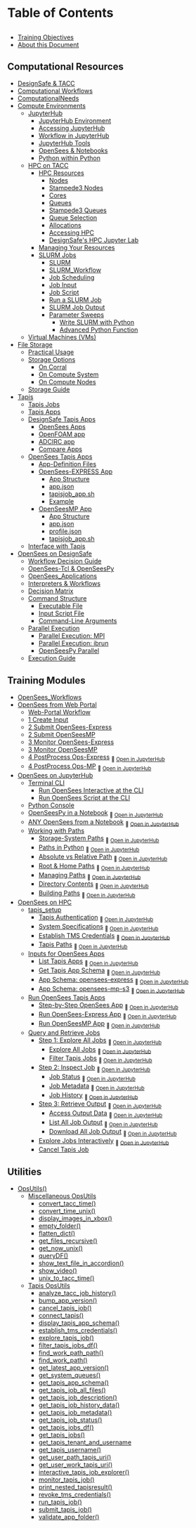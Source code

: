 # Table of Contents

## 
- [Training Objectives](Docs_MD/Oview_TrainingObjectives.md)
- [About this Document](Docs_MD/AboutThisDocument.md)

## Computational Resources
- [DesignSafe & TACC](Docs_MD/Oview_DesignSafeOnTACC.md)
- [Computational Workflows](Docs_MD/Oview_ComputationalWorkflow.md)
- [ComputationalNeeds](Docs_MD/ComputationalNeeds.md)
- [Compute Environments](Docs_MD/ComputeEnvironments.md)
  - [JupyterHub](Docs_MD/ComputeEnv_JupyterHubContainers.md)
    - [JupyterHub Environment](Docs_MD/JupyterHub_Intro.md)
    - [Accessing JupyterHub](Docs_MD/AccessJupyter.md)
    - [Workflow in JupyterHub](Docs_MD/JupyterHub_Workflow.md)
    - [JupyterHub Tools](Docs_MD/JupyterHub_Tools.md)
    - [OpenSees & Notebooks](Docs_MD/RunOpsInDS_JupyterNotebook.md)
    - [Python within Python](Docs_MD/RunOpsInDS_PythonWithinPython.md)
  - [HPC on TACC](Docs_MD/ComputeEnv_HPC.md)
    - [HPC Resources](Docs_MD/HPC_Intro.md)
      - [Nodes](Docs_MD/HPC_Node.md)
      - [Stampede3 Nodes](Docs_MD/HPC_NodeStampede3.md)
      - [Cores](Docs_MD/HPC_Core.md)
      - [Queues](Docs_MD/HPC_Queue.md)
      - [Stampede3 Queues](Docs_MD/HPC_QueueStampede3.md)
      - [Queue Selection](Docs_MD/HPC_QueueSelexn.md)
      - [Allocations](Docs_MD/HPC_allocations.md)
      - [Accessing HPC](Docs_MD/HPCenv_Access.md)
      - [DesignSafe's HPC Jupyter Lab](Docs_MD/HPCenv_HPCjupyter.md)
    - [Managing Your Resources](Docs_MD/HPC_manageResources.md)
    - [SLURM Jobs](Docs_MD/SLURM_TACCjobs.md)
      - [SLURM](Docs_MD/SLURM_Intro.md)
      - [SLURM_Workflow](Docs_MD/SLURM_Workflow.md)
      - [Job Scheduling](Docs_MD/SLURM_Scheduling.md)
      - [Job Input](Docs_MD/SLURM_Input.md)
      - [Job Script](Docs_MD/SLURM_Script.md)
      - [Run a SLURM Job](Docs_MD/SLURM_Run.md)
      - [SLURM Job Output](Docs_MD/SLURM_OutErrFiles.md)
      - [Parameter Sweeps](Docs_MD/SLURMmanual_ParameterSweep.md)
        - [Write SLURM with Python](Docs_MD/SLURMmanual_PythonFunction.md)
        - [Advanced Python Function](Docs_MD/SLURMmanual_PythonFunction2.md)
  - [Virtual Machines (VMs)](Docs_MD/ComputeEnv_VirtualMachines.md)
- [File Storage](Docs_MD/FileStorage_a_Concepts.md)
  - [Practical Usage](Docs_MD/FileStorage_b_PracticalUsage.md)
  - [Storage Options](Docs_MD/FileStorage_0_options.md)
    - [On Corral](Docs_MD/FileStorage_1_corral.md)
    - [On Compute System](Docs_MD/FileStorage_2_compsys.md)
    - [On Compute Nodes](Docs_MD/FileStorage_3_compnode.md)
  - [Storage Guide](Docs_MD/FileStorage_c_Guide.md)
- [Tapis](Docs_MD/tapis_intro.md)
  - [Tapis Jobs](Docs_MD/tapis_jobs.md)
  - [Tapis Apps](Docs_MD/tapis_apps.md)
  - [DesignSafe Tapis Apps](Docs_MD/DSapps.md)
    - [OpenSees Apps](Docs_MD/DSapps_OpenSees.md)
    - [OpenFOAM app](Docs_MD/DSapps_OpenFOAM.md)
    - [ADCIRC app](Docs_MD/DSapps_ADCIRC.md)
    - [Compare Apps](Docs_MD/DSapps_Compare.md)
  - [OpenSees Tapis Apps](Docs_MD/OpsApps_Overview.md)
    - [App-Definition Files](Docs_MD/tapis_app_def_files.md)
    - [OpenSees-EXPRESS App](Docs_MD/OpsApps_Express.md)
      - [App Structure](Docs_MD/OpsApps_Express_fileStrux.md)
      - [app.json](Docs_MD/OpsApps_Express_app_json.md)
      - [tapisjob_app.sh](Docs_MD/OpsApps_Express_app_sh.md)
      - [Example](Docs_MD/OpsApps_Express_example.md)
    - [OpenSeesMP App](Docs_MD/OpsApps_MPs3.md)
      - [App Structure](Docs_MD/OpsApps_MPs3_fileStrux.md)
      - [app.json](Docs_MD/OpsApps_MPs3_app_json.md)
      - [profile.json](Docs_MD/OpsApps_MPs3_profile_json.md)
      - [tapisjob_app.sh](Docs_MD/OpsApps_MPs3_tapisjob_app_sh.md)
  - [Interface with Tapis](Docs_MD/tapis_interfacing.md)
- [OpenSees on DesignSafe](Docs_MD/OpenSees_AndDesignSafe.md)
  - [Workflow Decision Guide](Docs_MD/Oview_WorkflowArchitectureGuide.md)
  - [OpenSees-Tcl & OpenSeesPy](Docs_MD/OpenSees_Interpreters.md)
  - [OpenSees_Applications](Docs_MD/OpenSees_Applications.md)
  - [Interpreters & Workflows](Docs_MD/OpenSees_InterpWorkflows.md)
  - [Decision Matrix](Docs_MD/OpenSees_DecisionMatrixOpsDS.md)
  - [Command Structure](Docs_MD/Ops_CommandStrux.md)
    - [Executable File](Docs_MD/Ops_CommandStrux_1_ExecutableFile.md)
    - [Input Script File](Docs_MD/Ops_CommandStrux_2_ScriptFile.md)
    - [Command-Line Arguments](Docs_MD/Ops_CommandStrux_3_CommandLineArgs.md)
  - [Parallel Execution](Docs_MD/Ops_ParallelExec.md)
    - [Parallel Execution: MPI](Docs_MD/Ops_ParallelExec_MPI.md)
    - [Parallel Execution: ibrun](Docs_MD/Ops_ParallelExec_Ibrun.md)
    - [OpenSeesPy Parallel](Docs_MD/Ops_ParallelExec_python.md)
  - [Execution Guide](Docs_MD/Ops_ExecGuide.md)

## Training Modules
- [OpenSees_Workflows](Docs_MD/OpenSees_Workflows.md)
- [OpenSees from Web Portal](Docs_MD/WebPortal_Overview.md)
  - [Web-Portal Workflow](Docs_MD/WebPortal_Overview_Workflow.md)
  - [1 Create Input](Docs_MD/WebPortal_1_CreateInput.md)
  - [2 Submit OpenSees-Express](Docs_MD/WebPortal_2_SubmitJob_OpenSeesExpress.md)
  - [2 Submit OpenSeesMP](Docs_MD/WebPortal_2_SubmitJob_OpenSeesMP.md)
  - [3 Monitor OpenSees-Express](Docs_MD/WebPortal_3_MonitorJob_OpenSeesExpress.md)
  - [3 Monitor OpenSeesMP](Docs_MD/WebPortal_3_MonitorJob_OpenSeesMP.md)
  - [4 PostProcess Ops-Express](Jupyter_Notebooks/webPortal_4_PostProcess_OpenSeesExpress.ipynb)
      <sub>📂 <a href='https://jupyter.designsafe-ci.org/hub/user-redirect/lab/tree/CommunityData/OpenSees/TrainingMaterial/training-OpenSees-on-DesignSafe/Jupyter_Notebooks/webPortal_4_PostProcess_OpenSeesExpress.ipynb' target='_blank'>Open in JupyterHub</a></sub>
  - [4 PostProcess Ops-MP](Jupyter_Notebooks/webPortal_4_PostProcess_OpenSeesMP.ipynb)
      <sub>📂 <a href='https://jupyter.designsafe-ci.org/hub/user-redirect/lab/tree/CommunityData/OpenSees/TrainingMaterial/training-OpenSees-on-DesignSafe/Jupyter_Notebooks/webPortal_4_PostProcess_OpenSeesMP.ipynb' target='_blank'>Open in JupyterHub</a></sub>
- [OpenSees on JupyterHub](Docs_MD/RunOpsInDS_JupyterHub_intro.md)
  - [Terminal CLI](Docs_MD/CLI.md)
    - [Run OpenSees Interactive at the CLI](Docs_MD/RunOpenSees_CLI_interactive.md)
    - [Run OpenSees Script at the CLI](Docs_MD/RunOpenSees_CLI_script.md)
  - [Python Console](Docs_MD/RunOpsInDS_Console.md)
  - [OpenSeesPy in a Notebook](Jupyter_Notebooks/runOps_Ex1a.py.Canti2D.Push.ipynb)
      <sub>📂 <a href='https://jupyter.designsafe-ci.org/hub/user-redirect/lab/tree/CommunityData/OpenSees/TrainingMaterial/training-OpenSees-on-DesignSafe/Jupyter_Notebooks/runOps_Ex1a.py.Canti2D.Push.ipynb' target='_blank'>Open in JupyterHub</a></sub>
  - [ANY OpenSees from a Notebook](Jupyter_Notebooks/runOps_RunAnyOpenSeesInPython.ipynb)
      <sub>📂 <a href='https://jupyter.designsafe-ci.org/hub/user-redirect/lab/tree/CommunityData/OpenSees/TrainingMaterial/training-OpenSees-on-DesignSafe/Jupyter_Notebooks/runOps_RunAnyOpenSeesInPython.ipynb' target='_blank'>Open in JupyterHub</a></sub>
  - [Working with Paths](Docs_MD/Paths_Overview.md)
    - [Storage-System Paths](Jupyter_Notebooks/paths_StorageSystems.ipynb)
      <sub>📂 <a href='https://jupyter.designsafe-ci.org/hub/user-redirect/lab/tree/CommunityData/OpenSees/TrainingMaterial/training-OpenSees-on-DesignSafe/Jupyter_Notebooks/paths_StorageSystems.ipynb' target='_blank'>Open in JupyterHub</a></sub>
    - [Paths in Python](Jupyter_Notebooks/paths_InPython.ipynb)
      <sub>📂 <a href='https://jupyter.designsafe-ci.org/hub/user-redirect/lab/tree/CommunityData/OpenSees/TrainingMaterial/training-OpenSees-on-DesignSafe/Jupyter_Notebooks/paths_InPython.ipynb' target='_blank'>Open in JupyterHub</a></sub>
    - [Absolute vs Relative Path](Jupyter_Notebooks/paths_InPython_AbsVsRelative.ipynb)
      <sub>📂 <a href='https://jupyter.designsafe-ci.org/hub/user-redirect/lab/tree/CommunityData/OpenSees/TrainingMaterial/training-OpenSees-on-DesignSafe/Jupyter_Notebooks/paths_InPython_AbsVsRelative.ipynb' target='_blank'>Open in JupyterHub</a></sub>
    - [Root & Home Paths](Jupyter_Notebooks/paths_InPython_RootAndHome.ipynb)
      <sub>📂 <a href='https://jupyter.designsafe-ci.org/hub/user-redirect/lab/tree/CommunityData/OpenSees/TrainingMaterial/training-OpenSees-on-DesignSafe/Jupyter_Notebooks/paths_InPython_RootAndHome.ipynb' target='_blank'>Open in JupyterHub</a></sub>
    - [Managing Paths](Jupyter_Notebooks/paths_InPython_Manage.ipynb)
      <sub>📂 <a href='https://jupyter.designsafe-ci.org/hub/user-redirect/lab/tree/CommunityData/OpenSees/TrainingMaterial/training-OpenSees-on-DesignSafe/Jupyter_Notebooks/paths_InPython_Manage.ipynb' target='_blank'>Open in JupyterHub</a></sub>
    - [Directory Contents](Jupyter_Notebooks/paths_InPython_Contents.ipynb)
      <sub>📂 <a href='https://jupyter.designsafe-ci.org/hub/user-redirect/lab/tree/CommunityData/OpenSees/TrainingMaterial/training-OpenSees-on-DesignSafe/Jupyter_Notebooks/paths_InPython_Contents.ipynb' target='_blank'>Open in JupyterHub</a></sub>
    - [Building Paths](Jupyter_Notebooks/paths_InPython_BuildPath.ipynb)
      <sub>📂 <a href='https://jupyter.designsafe-ci.org/hub/user-redirect/lab/tree/CommunityData/OpenSees/TrainingMaterial/training-OpenSees-on-DesignSafe/Jupyter_Notebooks/paths_InPython_BuildPath.ipynb' target='_blank'>Open in JupyterHub</a></sub>
- [OpenSees on HPC](Docs_MD/RunOpsInDS_HPCviaJupyterHub.md)
  - [tapis_setup](Docs_MD/tapis_setup.md)
    - [Tapis Authentication](Jupyter_Notebooks/tapisConnect_connectToTapis.ipynb)
      <sub>📂 <a href='https://jupyter.designsafe-ci.org/hub/user-redirect/lab/tree/CommunityData/OpenSees/TrainingMaterial/training-OpenSees-on-DesignSafe/Jupyter_Notebooks/tapisConnect_connectToTapis.ipynb' target='_blank'>Open in JupyterHub</a></sub>
    - [System Specifications](Jupyter_Notebooks/tapisConnect_getSystemSpecs.ipynb)
      <sub>📂 <a href='https://jupyter.designsafe-ci.org/hub/user-redirect/lab/tree/CommunityData/OpenSees/TrainingMaterial/training-OpenSees-on-DesignSafe/Jupyter_Notebooks/tapisConnect_getSystemSpecs.ipynb' target='_blank'>Open in JupyterHub</a></sub>
    - [Establish TMS Credentials](Jupyter_Notebooks/tapisConnect_establishSystemCredentials.ipynb)
      <sub>📂 <a href='https://jupyter.designsafe-ci.org/hub/user-redirect/lab/tree/CommunityData/OpenSees/TrainingMaterial/training-OpenSees-on-DesignSafe/Jupyter_Notebooks/tapisConnect_establishSystemCredentials.ipynb' target='_blank'>Open in JupyterHub</a></sub>
    - [Tapis Paths](Jupyter_Notebooks/tapisConnect_tapisPaths.ipynb)
      <sub>📂 <a href='https://jupyter.designsafe-ci.org/hub/user-redirect/lab/tree/CommunityData/OpenSees/TrainingMaterial/training-OpenSees-on-DesignSafe/Jupyter_Notebooks/tapisConnect_tapisPaths.ipynb' target='_blank'>Open in JupyterHub</a></sub>
  - [Inputs for OpenSees Apps](Docs_MD/tapis_OpenSeesApps_input.md)
    - [List Tapis Apps](Jupyter_Notebooks/tapis_getApps_List.ipynb)
      <sub>📂 <a href='https://jupyter.designsafe-ci.org/hub/user-redirect/lab/tree/CommunityData/OpenSees/TrainingMaterial/training-OpenSees-on-DesignSafe/Jupyter_Notebooks/tapis_getApps_List.ipynb' target='_blank'>Open in JupyterHub</a></sub>
    - [Get Tapis App Schema](Jupyter_Notebooks/tapis_getApps_Schema.ipynb)
      <sub>📂 <a href='https://jupyter.designsafe-ci.org/hub/user-redirect/lab/tree/CommunityData/OpenSees/TrainingMaterial/training-OpenSees-on-DesignSafe/Jupyter_Notebooks/tapis_getApps_Schema.ipynb' target='_blank'>Open in JupyterHub</a></sub>
    - [App Schema: opensees-express](Jupyter_Notebooks/tapis_submitJob_DSapp_OpenSees_Discover_OSexpress.ipynb)
      <sub>📂 <a href='https://jupyter.designsafe-ci.org/hub/user-redirect/lab/tree/CommunityData/OpenSees/TrainingMaterial/training-OpenSees-on-DesignSafe/Jupyter_Notebooks/tapis_submitJob_DSapp_OpenSees_Discover_OSexpress.ipynb' target='_blank'>Open in JupyterHub</a></sub>
    - [App Schema: opensees-mp-s3](Jupyter_Notebooks/tapis_submitJob_DSapp_OpenSees_Discover_OSmpS3.ipynb)
      <sub>📂 <a href='https://jupyter.designsafe-ci.org/hub/user-redirect/lab/tree/CommunityData/OpenSees/TrainingMaterial/training-OpenSees-on-DesignSafe/Jupyter_Notebooks/tapis_submitJob_DSapp_OpenSees_Discover_OSmpS3.ipynb' target='_blank'>Open in JupyterHub</a></sub>
  - [Run OpenSees Tapis Apps](Docs_MD/tapis_OpenSeesApps.md)
    - [Step-by-Step OpenSees App](Jupyter_Notebooks/tapis_submitJob_DSapp_OpenSees_Detailed.ipynb)
      <sub>📂 <a href='https://jupyter.designsafe-ci.org/hub/user-redirect/lab/tree/CommunityData/OpenSees/TrainingMaterial/training-OpenSees-on-DesignSafe/Jupyter_Notebooks/tapis_submitJob_DSapp_OpenSees_Detailed.ipynb' target='_blank'>Open in JupyterHub</a></sub>
    - [Run OpenSees-Express App](Jupyter_Notebooks/tapis_submitJob_DSapp_OpenSees_Compact_OpsExpress.ipynb)
      <sub>📂 <a href='https://jupyter.designsafe-ci.org/hub/user-redirect/lab/tree/CommunityData/OpenSees/TrainingMaterial/training-OpenSees-on-DesignSafe/Jupyter_Notebooks/tapis_submitJob_DSapp_OpenSees_Compact_OpsExpress.ipynb' target='_blank'>Open in JupyterHub</a></sub>
    - [Run OpenSeesMP App](Jupyter_Notebooks/tapis_submitJob_DSapp_OpenSees_Compact_OpsMP.ipynb)
      <sub>📂 <a href='https://jupyter.designsafe-ci.org/hub/user-redirect/lab/tree/CommunityData/OpenSees/TrainingMaterial/training-OpenSees-on-DesignSafe/Jupyter_Notebooks/tapis_submitJob_DSapp_OpenSees_Compact_OpsMP.ipynb' target='_blank'>Open in JupyterHub</a></sub>
  - [Query and Retrieve Jobs](Docs_MD/tapis_queryJobs.md)
    - [Step 1: Explore All Jobs](Jupyter_Notebooks/tapis_queryJobs_ExploreAllJobs.ipynb)
      <sub>📂 <a href='https://jupyter.designsafe-ci.org/hub/user-redirect/lab/tree/CommunityData/OpenSees/TrainingMaterial/training-OpenSees-on-DesignSafe/Jupyter_Notebooks/tapis_queryJobs_ExploreAllJobs.ipynb' target='_blank'>Open in JupyterHub</a></sub>
      - [Explore All Jobs](Jupyter_Notebooks/tapis_getJobList_AllJobs.ipynb)
      <sub>📂 <a href='https://jupyter.designsafe-ci.org/hub/user-redirect/lab/tree/CommunityData/OpenSees/TrainingMaterial/training-OpenSees-on-DesignSafe/Jupyter_Notebooks/tapis_getJobList_AllJobs.ipynb' target='_blank'>Open in JupyterHub</a></sub>
      - [Filter Tapis Jobs](Jupyter_Notebooks/tapis_getJobList_FilterJobs.ipynb)
      <sub>📂 <a href='https://jupyter.designsafe-ci.org/hub/user-redirect/lab/tree/CommunityData/OpenSees/TrainingMaterial/training-OpenSees-on-DesignSafe/Jupyter_Notebooks/tapis_getJobList_FilterJobs.ipynb' target='_blank'>Open in JupyterHub</a></sub>
    - [Step 2: Inspect Job](Jupyter_Notebooks/tapis_queryJobs_InspectJob.ipynb)
      <sub>📂 <a href='https://jupyter.designsafe-ci.org/hub/user-redirect/lab/tree/CommunityData/OpenSees/TrainingMaterial/training-OpenSees-on-DesignSafe/Jupyter_Notebooks/tapis_queryJobs_InspectJob.ipynb' target='_blank'>Open in JupyterHub</a></sub>
      - [Job Status](Jupyter_Notebooks/tapis_getJobMeta_JobStatus.ipynb)
      <sub>📂 <a href='https://jupyter.designsafe-ci.org/hub/user-redirect/lab/tree/CommunityData/OpenSees/TrainingMaterial/training-OpenSees-on-DesignSafe/Jupyter_Notebooks/tapis_getJobMeta_JobStatus.ipynb' target='_blank'>Open in JupyterHub</a></sub>
      - [Job Metadata](Jupyter_Notebooks/tapis_getJobMeta_JobMetaData.ipynb)
      <sub>📂 <a href='https://jupyter.designsafe-ci.org/hub/user-redirect/lab/tree/CommunityData/OpenSees/TrainingMaterial/training-OpenSees-on-DesignSafe/Jupyter_Notebooks/tapis_getJobMeta_JobMetaData.ipynb' target='_blank'>Open in JupyterHub</a></sub>
      - [Job History](Jupyter_Notebooks/tapis_getJobMeta_JobHistoryData.ipynb)
      <sub>📂 <a href='https://jupyter.designsafe-ci.org/hub/user-redirect/lab/tree/CommunityData/OpenSees/TrainingMaterial/training-OpenSees-on-DesignSafe/Jupyter_Notebooks/tapis_getJobMeta_JobHistoryData.ipynb' target='_blank'>Open in JupyterHub</a></sub>
    - [Step 3: Retrieve Output](Jupyter_Notebooks/tapis_queryJobs_RetrieveOutput.ipynb)
      <sub>📂 <a href='https://jupyter.designsafe-ci.org/hub/user-redirect/lab/tree/CommunityData/OpenSees/TrainingMaterial/training-OpenSees-on-DesignSafe/Jupyter_Notebooks/tapis_queryJobs_RetrieveOutput.ipynb' target='_blank'>Open in JupyterHub</a></sub>
      - [Access Output Data](Jupyter_Notebooks/tapis_getJobOutData_AccessData.ipynb)
      <sub>📂 <a href='https://jupyter.designsafe-ci.org/hub/user-redirect/lab/tree/CommunityData/OpenSees/TrainingMaterial/training-OpenSees-on-DesignSafe/Jupyter_Notebooks/tapis_getJobOutData_AccessData.ipynb' target='_blank'>Open in JupyterHub</a></sub>
      - [List All Job Output](Jupyter_Notebooks/tapis_getJobOutData_OutputFiles_Metadata.ipynb)
      <sub>📂 <a href='https://jupyter.designsafe-ci.org/hub/user-redirect/lab/tree/CommunityData/OpenSees/TrainingMaterial/training-OpenSees-on-DesignSafe/Jupyter_Notebooks/tapis_getJobOutData_OutputFiles_Metadata.ipynb' target='_blank'>Open in JupyterHub</a></sub>
      - [Download All Job Output](Jupyter_Notebooks/tapis_getJobOutData_OutputFiles_Download.ipynb)
      <sub>📂 <a href='https://jupyter.designsafe-ci.org/hub/user-redirect/lab/tree/CommunityData/OpenSees/TrainingMaterial/training-OpenSees-on-DesignSafe/Jupyter_Notebooks/tapis_getJobOutData_OutputFiles_Download.ipynb' target='_blank'>Open in JupyterHub</a></sub>
    - [Explore Jobs Interactively](Jupyter_Notebooks/tapis_getJobList_ExploreJobsInteractive.ipynb)
      <sub>📂 <a href='https://jupyter.designsafe-ci.org/hub/user-redirect/lab/tree/CommunityData/OpenSees/TrainingMaterial/training-OpenSees-on-DesignSafe/Jupyter_Notebooks/tapis_getJobList_ExploreJobsInteractive.ipynb' target='_blank'>Open in JupyterHub</a></sub>
    - [Cancel Tapis Job](Docs_MD/tapis_cancelJob.md)

## Utilities
- [OpsUtils()](OpsUtils_Docs/Misc/OpsUtils_Intro.md)
  - [Miscellaneous OpsUtils](OpsUtils_Docs/Misc/OpsUtils_Misc.md)
    - [convert_tacc_time()](OpsUtils_Docs/Misc/convert_tacc_time.md)
    - [convert_time_unix()](OpsUtils_Docs/Misc/convert_time_unix.md)
    - [display_images_in_xbox()](OpsUtils_Docs/Misc/display_images_in_xbox.md)
    - [empty_folder()](OpsUtils_Docs/Misc/empty_folder.md)
    - [flatten_dict()](OpsUtils_Docs/Misc/flatten_dict.md)
    - [get_files_recursive()](OpsUtils_Docs/Misc/get_files_recursive.md)
    - [get_now_unix()](OpsUtils_Docs/Misc/get_now_unix.md)
    - [queryDF()](OpsUtils_Docs/Misc/queryDF.md)
    - [show_text_file_in_accordion()](OpsUtils_Docs/Misc/show_text_file_in_accordion.md)
    - [show_video()](OpsUtils_Docs/Misc/show_video.md)
    - [unix_to_tacc_time()](OpsUtils_Docs/Misc/unix_to_tacc_time.md)
  - [Tapis OpsUtils](OpsUtils_Docs/Tapis/OpsUtils_Tapis.md)
    - [analyze_tacc_job_history()](OpsUtils_Docs/Tapis/analyze_tacc_job_history.md)
    - [bump_app_version()](OpsUtils_Docs/Tapis/bump_app_version.md)
    - [cancel_tapis_job()](OpsUtils_Docs/Tapis/cancel_tapis_job.md)
    - [connect\_tapis()](OpsUtils_Docs/Tapis/connect_tapis.md)
    - [display_tapis_app_schema()](OpsUtils_Docs/Tapis/display_tapis_app_schema.md)
    - [establish_tms_credentials()](OpsUtils_Docs/Tapis/establish_tms_credentials.md)
    - [explore_tapis_job()](OpsUtils_Docs/Tapis/explore_tapis_job.md)
    - [filter_tapis_jobs_df()](OpsUtils_Docs/Tapis/filter_tapis_jobs_df.md)
    - [find_work_path_path()](OpsUtils_Docs/Tapis/find_work_path_path.md)
    - [find_work_path()](OpsUtils_Docs/Tapis/find_work_path.md)
    - [get_latest_app_version()](OpsUtils_Docs/Tapis/get_latest_app_version.md)
    - [get_system_queues()](OpsUtils_Docs/Tapis/get_system_queues.md)
    - [get_tapis_app_schema()](OpsUtils_Docs/Tapis/get_tapis_app_schema.md)
    - [get_tapis_job_all_files()](OpsUtils_Docs/Tapis/get_tapis_job_all_files.md)
    - [get_tapis_job_description()](OpsUtils_Docs/Tapis/get_tapis_job_description.md)
    - [get_tapis_job_history_data()](OpsUtils_Docs/Tapis/get_tapis_job_history_data.md)
    - [get_tapis_job_metadata()](OpsUtils_Docs/Tapis/get_tapis_job_metadata.md)
    - [get_tapis_job_status()](OpsUtils_Docs/Tapis/get_tapis_job_status.md)
    - [get_tapis_jobs_df()](OpsUtils_Docs/Tapis/get_tapis_jobs_df.md)
    - [get_tapis_jobs()](OpsUtils_Docs/Tapis/get_tapis_jobs.md)
    - [get_tapis_tenant_and_username](OpsUtils_Docs/Tapis/get_tapis_tenant_and_username.md)
    - [get_tapis_username()](OpsUtils_Docs/Tapis/get_tapis_username.md)
    - [get_user_path_tapis_uri()](OpsUtils_Docs/Tapis/get_user_path_tapis_uri.md)
    - [get_user_work_tapis_uri()](OpsUtils_Docs/Tapis/get_user_work_tapis_uri.md)
    - [interactive_tapis_job_explorer()](OpsUtils_Docs/Tapis/interactive_tapis_job_explorer.md)
    - [monitor_tapis_job()](OpsUtils_Docs/Tapis/monitor_tapis_job.md)
    - [print_nested_tapisresult()](OpsUtils_Docs/Tapis/print_nested_tapisresult.md)
    - [revoke_tms_credentials()](OpsUtils_Docs/Tapis/revoke_tms_credentials.md)
    - [run_tapis_job()](OpsUtils_Docs/Tapis/run_tapis_job.md)
    - [submit_tapis_job()](OpsUtils_Docs/Tapis/submit_tapis_job.md)
    - [validate_app_folder()](OpsUtils_Docs/Tapis/validate_app_folder.md)
